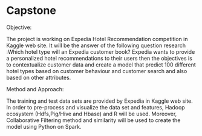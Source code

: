 # Capstone

Objective:

The project is working on Expedia Hotel Recommendation competition in Kaggle web site.
It will be the answer of the following question research :Which hotel type will an Expedia customer book?
Expedia wants to provide a personalized hotel recommendations to their users then the objectives is to contextualize customer data and create a model that predict 100 different hotel types based on customer behaviour and customer search and also based on other attributes.

Method and Approach:

The training and test data sets are provided by Expedia in Kaggle web site. 
In order to pre-process and visualize the data set and features, Hadoop ecosystem (Hdfs,Pig/Hive and Hbase) and R will be used. Moreover, Collaborative Filtering method and similarity will be used to create the model using Python on Spark.
